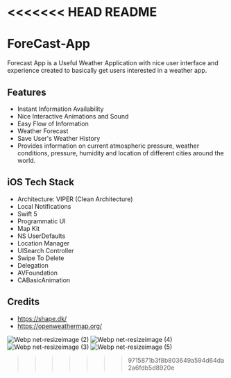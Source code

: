 <<<<<<< HEAD
README
=======
# ForeCast-App
Forecast App is a Useful Weather Application with nice user interface and experience created to basically get users interested in a weather app.

## Features 
* Instant Information Availability
* Nice Interactive Animations and Sound
* Easy Flow of Information
* Weather Forecast
* Save User's Weather History
* Provides information on current atmospheric pressure, weather conditions, pressure, humidity and location of different cities around the world.

## iOS Tech Stack
* Architecture: VIPER (Clean Architecture)
* Local Notifications
* Swift 5
* Programmatic UI
* Map Kit
* NS UserDefaults
* Location Manager
* UISearch Controller
* Swipe To Delete
* Delegation
* AVFoundation
* CABasicAnimation

## Credits
* https://shape.dk/
* https://openweathermap.org/



![Webp net-resizeimage (2)](https://user-images.githubusercontent.com/25069943/132486983-86a68b2b-5a5a-4669-a21d-84c1e4513dd5.png)
![Webp net-resizeimage (4)](https://user-images.githubusercontent.com/25069943/132487352-0f36a4ca-0041-45e1-b0f2-bd44fb75ae00.png)
![Webp net-resizeimage (3)](https://user-images.githubusercontent.com/25069943/132487199-4244896b-14b7-41eb-b278-182838b77482.png)
![Webp net-resizeimage (5)](https://user-images.githubusercontent.com/25069943/132490035-98d071c1-3def-45db-8ee6-0e238fe6a5da.png)




>>>>>>> 9715871b3f8b803649a594d64da2a6fdb5d8920e
